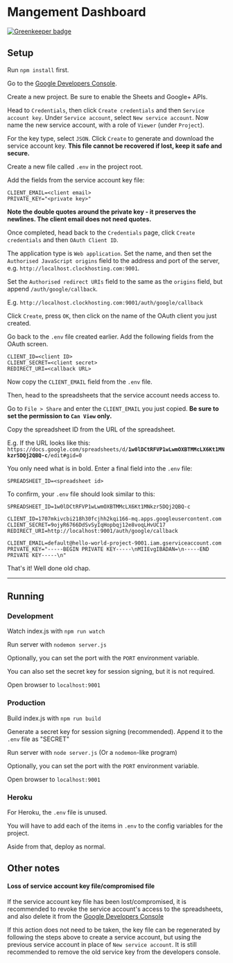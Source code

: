 # Mangement Dashboard

[![Greenkeeper badge](https://badges.greenkeeper.io/clocklimited/ManagementDashboard.svg)](https://greenkeeper.io/)

## Setup

Run `npm install` first.

Go to the [Google Developers Console](https://console.developers.google.com/apis).

Create a new project. Be sure to enable the Sheets and Google+ APIs.

Head to `Credentials`, then click `Create credentials` and then `Service account key`. Under `Service account`, select `New service account`. Now name the new service account, with a role of `Viewer` (under `Project`).

For the key type, select `JSON`. Click `Create` to generate and download the service account key.
**This file cannot be recovered if lost, keep it safe and secure.**

Create a new file called `.env` in the project root.

Add the fields from the service account key file:

```
CLIENT_EMAIL=<client email>
PRIVATE_KEY="<private key>"
```

**Note the double quotes around the private key - it preserves the newlines. The client email does not need quotes.**


Once completed, head back to the `Credentials` page, click `Create credentials` and then `OAuth Client ID`.

The application type is `Web application`. Set the name, and then set the `Authorised JavaScript origins` field to the address and port of the server, e.g. `http://localhost.clockhosting.com:9001`.

Set the `Authorised redirect URIs` field to the same as the `origins` field, but append `/auth/google/callback`.

E.g. `http://localhost.clockhosting.com:9001/auth/google/callback`

Click `Create`, press `OK`, then click on the name of the OAuth client you just created.

Go back to the `.env` file created earlier. Add the following fields from the OAuth screen.

```
CLIENT_ID=<client ID>
CLIENT_SECRET=<client secret>
REDIRECT_URI=<callback URL>
```

Now copy the `CLIENT_EMAIL` field from the `.env` file.

Then, head to the spreadsheets that the service account needs access to.

Go to `File > Share` and enter the `CLIENT_EMAIL` you just copied. **Be sure to set the permission to `Can View` only.**

Copy the spreadsheet ID from the URL of the spreadsheet.

E.g. If the URL looks like this: `https://docs.google.com/spreadsheets/d/`**`1w0lDCtRFVP1wLwmOXBTMMcLX6Kt1MNkzr5DQj2QBQ-c`**`/edit#gid=0`

You only need what is in bold. Enter a final field into the `.env` file:

```
SPREADSHEET_ID=<spreadsheet id>
```

To confirm, your `.env` file should look similar to this:

```
SPREADSHEET_ID=1w0lDCtRFVP1wLwmOXBTMMcLX6Kt1MNkzr5DQj2QBQ-c

CLIENT_ID=1707mkivcbi218h30fcjhh2kqi166-mq.apps.googleusercontent.com
CLIENT_SECRET=9ojyR6766DdSvSyIqHopbqj12e8voqLHvUC17
REDIRECT_URI=http://localhost:9001/auth/google/callback

CLIENT_EMAIL=default@hello-world-project-9001.iam.gserviceaccount.com
PRIVATE_KEY="-----BEGIN PRIVATE KEY-----\nMIIEvgIBADAN=\n-----END PRIVATE KEY-----\n"
```

That's it! Well done old chap.

*****
## Running
### Development

Watch index.js with `npm run watch`

Run server with `nodemon server.js`

Optionally, you can set the port with the `PORT` environment variable.

You can also set the secret key for session signing, but it is not required.

Open browser to `localhost:9001`

### Production

Build index.js with `npm run build`

Generate a secret key for session signing (recommended). Append it to the `.env` file as "SECRET"

Run server with `node server.js` (Or a `nodemon`-like program)

Optionally, you can set the port with the `PORT` environment variable.

Open browser to `localhost:9001`

### Heroku

For Heroku, the `.env` file is unused.

You will have to add each of the items in `.env` to the config variables for the project.

Aside from that, deploy as normal.

## Other notes

#### Loss of service account key file/compromised file

If the service account key file has been lost/compromised, it is recommended to revoke the service account's access to the spreadsheets, and also delete it from the [Google Developers Console](https://console.developers.google.com/apis)

If this action does not need to be taken, the key file can be regenerated by following the steps above to create a service account, but using the previous service account in place of `New service account`. It is still recommended to remove the old service key from the developers console.
